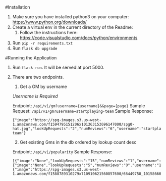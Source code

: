 #Installation
1. Make sure you have installed python3 on your computer: https://www.python.org/downloads/
2. Create a virtual env in the current directory of the Readme:
    1. Follow the instructions here: https://code.visualstudio.com/docs/python/environments
3. Run ```pip -r requirements.txt```
4. Run ```flask db upgrade```

#Running the Application
1. Run ```flask run```. It will be served at port 5000.
2. There are two endpoints.
    1. Get a GM by username
    
    <em>Username is Required</em>

    Endpoint: ```/api/v1/gm?username={username}&&page={page}```
    Sample Request: ```/api/v1/gm?username=startplaying-team```
    Sample Response:
    ```
    {"image":"https://spg-images.s3.us-west-1.amazonaws.com/f1594795151206x101363153696147000/spg0-hat.jpg","lookUpRequests":"2","numReviews":"6","username":"startplaying-team"}
    ```

    2. Get existing Gms in the db ordered by lookup count desc
    
    Endpoint: ```/api/v1/popularity```
    Sample Response:
    ```
    [{"image":"None","lookUpRequests":"15","numReviews":"1","username":"jgollhardt"},{"image":"None","lookUpRequests":"5","numReviews":"0","username":"1586893957446x969952224579254300"},{"image":"https://spg-images.s3.us-west-1.amazonaws.com/f1588789310279x710910621560857600/66449758_10158660236243206_8001790682542899200_o.jpg","lookUpRequests":"4","numReviews":"17","username":"totalpartychill"}]
    ```



